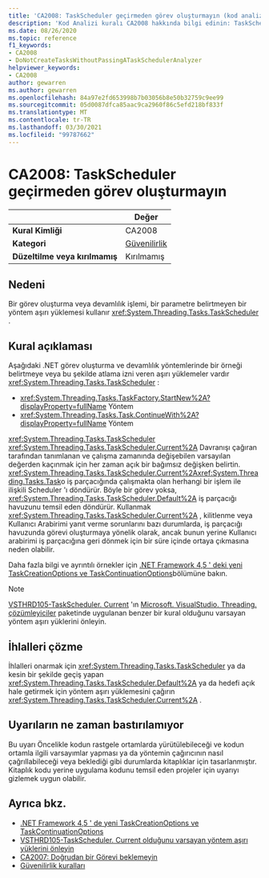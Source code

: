 ```yaml
---
title: 'CA2008: TaskScheduler geçirmeden görev oluşturmayın (kod analizi)'
description: 'Kod Analizi kuralı CA2008 hakkında bilgi edinin: TaskScheduler geçirmeden görev oluşturma'
ms.date: 08/26/2020
ms.topic: reference
f1_keywords:
- CA2008
- DoNotCreateTasksWithoutPassingATaskSchedulerAnalyzer
helpviewer_keywords:
- CA2008
author: gewarren
ms.author: gewarren
ms.openlocfilehash: 84a97e2fd653998b7b03056b8e50b32759c9ee99
ms.sourcegitcommit: 05d0087dfca85aac9ca2960f86c5efd218bf833f
ms.translationtype: MT
ms.contentlocale: tr-TR
ms.lasthandoff: 03/30/2021
ms.locfileid: "99787662"
---
```

# <a name="ca2008-do-not-create-tasks-without-passing-a-taskscheduler"></a>CA2008: TaskScheduler geçirmeden görev oluşturmayın

| | Değer |
|-|-|
| **Kural Kimliği** |CA2008|
| **Kategori** |[Güvenilirlik](reliability-warnings.md)|
| **Düzeltilme veya kırılmamış** |Kırılmamış|

## <a name="cause"></a>Nedeni

Bir görev oluşturma veya devamlılık işlemi, bir parametre belirtmeyen bir yöntem aşırı yüklemesi kullanır <xref:System.Threading.Tasks.TaskScheduler> .

## <a name="rule-description"></a>Kural açıklaması

Aşağıdaki .NET görev oluşturma ve devamlılık yöntemlerinde bir örneği belirtmeye veya bu şekilde atlama izni veren aşırı yüklemeler vardır <xref:System.Threading.Tasks.TaskScheduler> :

- <xref:System.Threading.Tasks.TaskFactory.StartNew%2A?displayProperty=fullName> Yöntem
- <xref:System.Threading.Tasks.Task.ContinueWith%2A?displayProperty=fullName> Yöntem

<xref:System.Threading.Tasks.TaskScheduler> <xref:System.Threading.Tasks.TaskScheduler.Current%2A> Davranışı çağıran tarafından tanımlanan ve çalışma zamanında değişebilen varsayılan değerden kaçınmak için her zaman açık bir bağımsız değişken belirtin. <xref:System.Threading.Tasks.TaskScheduler.Current%2A><xref:System.Threading.Tasks.Task>o iş parçacığında çalışmakta olan herhangi bir işlem ile ilişkili Scheduler 'ı döndürür. Böyle bir görev yoksa, <xref:System.Threading.Tasks.TaskScheduler.Default%2A> iş parçacığı havuzunu temsil eden döndürür. Kullanmak <xref:System.Threading.Tasks.TaskScheduler.Current%2A> , kilitlenme veya Kullanıcı Arabirimi yanıt verme sorunlarını bazı durumlarda, iş parçacığı havuzunda görevi oluşturmaya yönelik olarak, ancak bunun yerine Kullanıcı arabirimi iş parçacığına geri dönmek için bir süre içinde ortaya çıkmasına neden olabilir.

Daha fazla bilgi ve ayrıntılı örnekler için [.NET Framework 4,5 ' deki yeni TaskCreationOptions ve TaskContinuationOptions](https://devblogs.microsoft.com/pfxteam/new-taskcreationoptions-and-taskcontinuationoptions-in-net-4-5/)bölümüne bakın.

> [!NOTE]
> [VSTHRD105-TaskScheduler. Current](https://github.com/microsoft/vs-threading/blob/master/doc/analyzers/VSTHRD105.md) 'ın [Microsoft. VisualStudio. Threading. çözümleyiciler](https://www.nuget.org/packages/Microsoft.VisualStudio.Threading.Analyzers) paketinde uygulanan benzer bir kural olduğunu varsayan yöntem aşırı yüklerini önleyin.

## <a name="how-to-fix-violations"></a>İhlalleri çözme

İhlalleri onarmak için <xref:System.Threading.Tasks.TaskScheduler> ya da kesin bir şekilde geçiş yapan <xref:System.Threading.Tasks.TaskScheduler.Default%2A> ya da hedefi açık hale getirmek için yöntem aşırı yüklemesini çağırın <xref:System.Threading.Tasks.TaskScheduler.Current%2A> .

## <a name="when-to-suppress-warnings"></a>Uyarıların ne zaman bastırılamıyor

Bu uyarı Öncelikle kodun rastgele ortamlarda yürütülebileceği ve kodun ortamla ilgili varsayımlar yapması ya da yöntemin çağırıcının nasıl çağrıllabileceği veya beklediği gibi durumlarda kitaplıklar için tasarlanmıştır. Kitaplık kodu yerine uygulama kodunu temsil eden projeler için uyarıyı gizlemek uygun olabilir.

## <a name="see-also"></a>Ayrıca bkz.

- [.NET Framework 4,5 ' de yeni TaskCreationOptions ve TaskContinuationOptions](https://devblogs.microsoft.com/pfxteam/new-taskcreationoptions-and-taskcontinuationoptions-in-net-4-5/)
- [VSTHRD105-TaskScheduler. Current olduğunu varsayan yöntem aşırı yüklerini önleyin](https://github.com/microsoft/vs-threading/blob/master/doc/analyzers/VSTHRD105.md)
- [CA2007: Doğrudan bir Görevi beklemeyin](ca2007.md)
- [Güvenilirlik kuralları](reliability-warnings.md)
